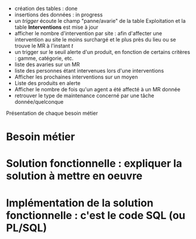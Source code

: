 - création des tables : done
- insertions des données : in progress
- un _trigger_ écoute le champ "panne/avarie" de la table Exploitation et la table __Interventions__ est mise à jour
- afficher le nombre d'intervention par site : afin d'affecter une intervention au site le moins surchargé et le plus près du lieu ou se trouve le MR à l'instant _t_
- un trigger sur le seuil alerte d'un produit, en fonction de certains critères : gamme, catégorie, etc.
- liste des avaries sur un MR
- liste des personnes étant intervenues lors d'une interventions
- Afficher les prochaines interventions sur un moyen
- Liste des produits en alerte
- Afficher le nombre de fois qu'un agent a été affecté à un MR donnée
- retrouver le type de maintenance concerné par une tâche donnée/quelconque

Présentation de chaque besoin métier
# Besoin métier
# Solution fonctionnelle : expliquer la solution à mettre en oeuvre
# Implémentation de la solution fonctionnelle : c'est le code SQL (ou PL/SQL)
